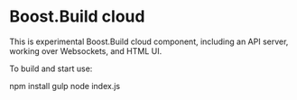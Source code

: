 
Boost.Build cloud
=================

This is experimental Boost.Build cloud component, including
an API server, working over Websockets, and HTML UI.

To build and start use:

   npm install
   gulp
   node index.js
